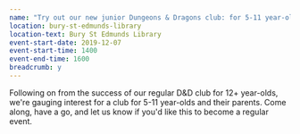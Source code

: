 ```yaml
---
name: "Try out our new junior Dungeons & Dragons club: for 5-11 year-olds and their parents"
location: bury-st-edmunds-library
location-text: Bury St Edmunds Library
event-start-date: 2019-12-07
event-start-time: 1400
event-end-time: 1600
breadcrumb: y
---
```


Following on from the success of our regular D&D club for 12+ year-olds, we're gauging interest for a club for 5-11 year-olds and their parents. Come along, have a go, and let us know if you'd like this to become a regular event.
